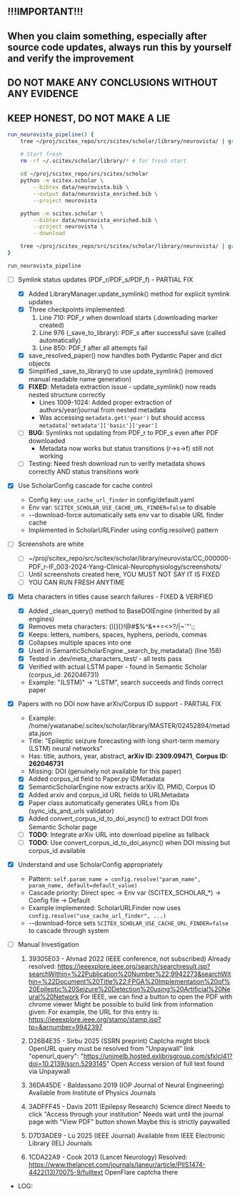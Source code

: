 <!-- ---
!-- Timestamp: 2025-10-07 16:04:30
!-- Author: ywatanabe
!-- File: /home/ywatanabe/proj/scitex_repo/src/scitex/scholar/TODO.md
!-- --- -->

## !!!IMPORTANT!!! 
## When you claim something, especially after source code updates, always run this by yourself and verify the improvement
## DO NOT MAKE ANY CONCLUSIONS WITHOUT ANY EVIDENCE
## KEEP HONEST, DO NOT MAKE A LIE

``` bash
run_neurovista_pipeline() {
    tree ~/proj/scitex_repo/src/scitex/scholar/library/neurovista/ | grep ".pdf$" | wc -l

    # Start fresh
    rm -rf ~/.scitex/scholar/library/* # for fresh start
    
    cd ~/proj/scitex_repo/src/scitex/scholar
    python -m scitex.scholar \
        --bibtex data/neurovista.bib \
        --output data/neurovista_enriched.bib \
        --project neurovista

    python -m scitex.scholar \
        --bibtex data/neurovista_enriched.bib \
        --project neurovista \
        --download

    tree ~/proj/scitex_repo/src/scitex/scholar/library/neurovista/ | grep ".pdf$" | wc -l
}

run_neurovista_pipeline
```

- [ ] Symlink status updates (PDF_r/PDF_s/PDF_f) - PARTIAL FIX
  - [x] Added LibraryManager.update_symlink() method for explicit symlink updates
  - [x] Three checkpoints implemented:
    1. Line 710: PDF_r when download starts (.downloading marker created)
    2. Line 976 (_save_to_library): PDF_s after successful save (called automatically)
    3. Line 850: PDF_f after all attempts fail
  - [x] save_resolved_paper() now handles both Pydantic Paper and dict objects
  - [x] Simplified _save_to_library() to use update_symlink() (removed manual readable name generation)
  - [x] **FIXED**: Metadata extraction issue - update_symlink() now reads nested structure correctly
    - Lines 1009-1024: Added proper extraction of authors/year/journal from nested metadata
    - Was accessing `metadata.get('year')` but should access `metadata['metadata']['basic']['year']`
  - [ ] **BUG**: Symlinks not updating from PDF_r to PDF_s even after PDF downloaded
    - Metadata now works but status transitions (r→s→f) still not working
  - [ ] Testing: Need fresh download run to verify metadata shows correctly AND status transitions work

- [x] Use ScholarConfig cascade for cache control
  - Config key: `use_cache_url_finder` in config/default.yaml
  - Env var: `SCITEX_SCHOLAR_USE_CACHE_URL_FINDER=false` to disable
  - --download-force automatically sets env var to disable URL finder cache
  - Implemented in ScholarURLFinder using config.resolve() pattern

- [ ] Screenshots are white
  - [ ] ~/proj/scitex_repo/src/scitex/scholar/library/neurovista/CC_000000-PDF_r-IF_003-2024-Yang-Clinical-Neurophysiology/screenshots/
  - [ ] Until screenshots created here, YOU MUST NOT SAY IT IS FIXED
  - [ ] YOU CAN RUN FRESH ANYTIME

- [x] Meta characters in titles cause search failures - FIXED & VERIFIED
  - [x] Added _clean_query() method to BaseDOIEngine (inherited by all engines)
  - [x] Removes meta characters: ()[]{}!@#$%^&*+=<>?/\|~`"':;
  - [x] Keeps: letters, numbers, spaces, hyphens, periods, commas
  - [x] Collapses multiple spaces into one
  - [x] Used in SemanticScholarEngine._search_by_metadata() (line 158)
  - [x] Tested in .dev/meta_characters_test/ - all tests pass
  - [x] Verified with actual LSTM paper - found in Semantic Scholar (corpus_id: 262046731)
  - Example: "(LSTM)" → "LSTM", search succeeds and finds correct paper

- [x] Papers with no DOI now have arXiv/Corpus ID support - PARTIAL FIX
  - Example: /home/ywatanabe/.scitex/scholar/library/MASTER/02452894/metadata.json
  - Title: "Epileptic seizure forecasting with long short-term memory (LSTM) neural networks"
  - Has: title, authors, year, abstract, **arXiv ID: 2309.09471**, **Corpus ID: 262046731**
  - Missing: DOI (genuinely not available for this paper)
  - [x] Added corpus_id field to Paper.py IDMetadata
  - [x] SemanticScholarEngine now extracts arXiv ID, PMID, Corpus ID
  - [x] Added arxiv and corpus_id URL fields to URLMetadata
  - [x] Paper class automatically generates URLs from IDs (sync_ids_and_urls validator)
  - [x] Added convert_corpus_id_to_doi_async() to extract DOI from Semantic Scholar page
  - [ ] **TODO**: Integrate arXiv URL into download pipeline as fallback
  - [ ] **TODO**: Use convert_corpus_id_to_doi_async() when DOI missing but corpus_id available

- [x] Understand and use ScholarConfig appropriately
  - Pattern: `self.param_name = config.resolve("param_name", param_name, default=default_value)`
  - Cascade priority: Direct spec → Env var (SCITEX_SCHOLAR_*) → Config file → Default
  - Example implemented: ScholarURLFinder now uses `config.resolve("use_cache_url_finder", ...)`
  - --download-force sets `SCITEX_SCHOLAR_USE_CACHE_URL_FINDER=false` to cascade through system

- [ ] Manual Investigation
  1. 39305E03 - Ahmad 2022 (IEEE conference, not subscribed)
     Already resolved: https://ieeexplore.ieee.org/search/searchresult.jsp?searchWithin=%22Publication%20Number%22:9942273&searchWithin=%22Document%20Title%22:FPGA%20Implementation%20of%20Epileptic%20Seizure%20Detection%20using%20Artificial%20Neural%20Network
     For IEEE, we can find a button to open the PDF with chrome viewer
     Might be possible to build link from information given:
     For example, the URL for this entry is: https://ieeexplore.ieee.org/stamp/stamp.jsp?tp=&arnumber=9942397
        
  2. D26B4E35 - Sirbu 2025 (SSRN preprint)
     Captcha might block
     OpenURL query must be resolved from "Unpaywall" link
     "openurl_query": "https://unimelb.hosted.exlibrisgroup.com/sfxlcl41?doi=10.2139/ssrn.5293145"
     Open Access version of full text found via Unpaywall
  3. 36DA45DE - Baldassano 2019 (IOP Journal of Neural Engineering)
     Available from Institute of Physics Journals
  4. 3ADFFF45 - Davis 2011 (Epilepsy Research)
     Science direct
     Needs to click "Access through your institution"
     Needs wait until the journal page with "View PDF" button shown
     Maybe this is strictly paywalled
  5. D7D3ADE9 - Lu 2025 (IEEE Journal)
    Available from IEEE Electronic Library (IEL) Journals 
  6. 1CDA22A9 - Cook 2013 (Lancet Neurology)
     Resolved: https://www.thelancet.com/journals/laneur/article/PIIS1474-4422(13)70075-9/fulltext
     OpenFlare captcha there

- LOG:

<!-- EOF -->